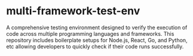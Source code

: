 # multi-framework-test-env
A comprehensive testing environment designed to verify the execution of code across multiple programming languages and frameworks. This repository includes boilerplate setups for Node.js, React, Go, and Python, etc allowing developers to quickly check if their code runs successfully. 
